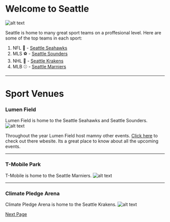 # Welcome to Seattle

![alt text](https://medcitynews.com/uploads/2019/08/Seattle-e1565293516425.jpg)

Seattle is home to many great sport teams on a proffesional level. Here are some of the top teams in each sport:

1. NFL 🏈 - [Seattle Seahawks](https://www.seahawks.com/)
2. MLS ⚽ - [Seattle Sounders](https://www.soundersfc.com/)
3. NHL 🏒 - [Seattle Krakens](https://www.nhl.com/kraken)
4. MLB ⚾ - [Seattle Marniers](https://www.mlb.com/mariners)

----

# Sport Venues

### Lumen Field 
Lumen Field is home to the Seattle Seahawks and Seattle Sounders.
![alt text](https://static.clubs.nfl.com/image/private/t_editorial_landscape_12_desktop/seahawks/fkbffltpecpnfiwtlru1)

 Throughout the year Lumen Field host mamny other events.
[Click here](https://www.lumenfield.com/) to check out there wbesite. Its a great place to know about all the upcoming events.

---
### T-Mobile Park

T-Mobile is home to the Seattle Marniers.
![alt text](https://stadiumparkingguides.com/wp-content/uploads/2019/11/tmobile_park.jpg)


---
### Climate Pledge Arena


Climate Pledge Arena is home to the Seattle Krakens.
![alt text](https://cms.nhl.bamgrid.com/images/photos/317263304/1024x576/cut.jpg)

 [Next Page](https://seattle145.github.io/Seattle-Sports/Seattle-Seahawks)



                                                                     
                                                        

